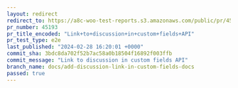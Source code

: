 ```yaml
---
layout: redirect
redirect_to: https://a8c-woo-test-reports.s3.amazonaws.com/public/pr/45193/e2e/index.html
pr_number: 45193
pr_title_encoded: "Link+to+discussion+in+custom+fields+API"
pr_test_type: e2e
last_published: "2024-02-28 16:20:01 +0000"
commit_sha: 3bdc8da702f52b7ac58a0b18504f16892f003ffb
commit_message: "Link to discussion in custom fields API"
branch_name: docs/add-discussion-link-in-custom-fields-docs
passed: true
---
```

